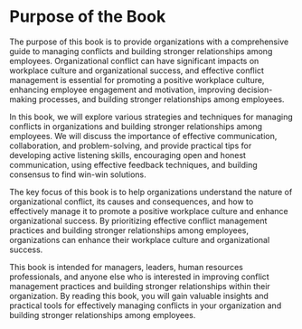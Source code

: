 Purpose of the Book
=================================

The purpose of this book is to provide organizations with a comprehensive guide to managing conflicts and building stronger relationships among employees. Organizational conflict can have significant impacts on workplace culture and organizational success, and effective conflict management is essential for promoting a positive workplace culture, enhancing employee engagement and motivation, improving decision-making processes, and building stronger relationships among employees.

In this book, we will explore various strategies and techniques for managing conflicts in organizations and building stronger relationships among employees. We will discuss the importance of effective communication, collaboration, and problem-solving, and provide practical tips for developing active listening skills, encouraging open and honest communication, using effective feedback techniques, and building consensus to find win-win solutions.

The key focus of this book is to help organizations understand the nature of organizational conflict, its causes and consequences, and how to effectively manage it to promote a positive workplace culture and enhance organizational success. By prioritizing effective conflict management practices and building stronger relationships among employees, organizations can enhance their workplace culture and organizational success.

This book is intended for managers, leaders, human resources professionals, and anyone else who is interested in improving conflict management practices and building stronger relationships within their organization. By reading this book, you will gain valuable insights and practical tools for effectively managing conflicts in your organization and building stronger relationships among employees.
